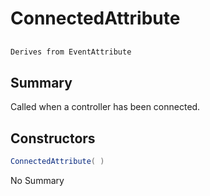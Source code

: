 # ConnectedAttribute

## 
```c#
Derives from EventAttribute
```

## Summary

Called when a controller has been connected.
## Constructors

```c#
ConnectedAttribute( ) 
```
No Summary
